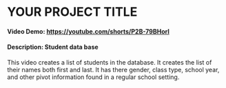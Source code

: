 # YOUR PROJECT TITLE
#### Video Demo:  <https://youtube.com/shorts/P2B-79BHorI>
#### Description: Student data base
This video creates a list of students in the database.
It creates the list of their names both first and last.
It has there gender, class type, school year, and other
pivot information found in a regular school setting.